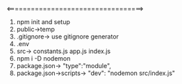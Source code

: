 <==================================>

1. npm init and setup
2. public->temp
3. .gitignore-> use gitignore generator
4. .env
5. src-> constants.js app.js index.js
6. npm i -D nodemon
7. package.json-> "type":"module",
8. package.json->scripts-> "dev": "nodemon src/index.js"
